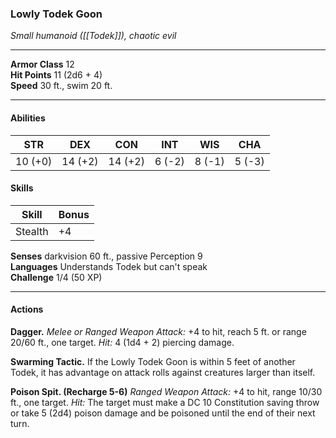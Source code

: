 ### Lowly Todek Goon

_Small humanoid ([[Todek]]), chaotic evil_

---

**Armor Class** 12  
**Hit Points** 11 (2d6 + 4)  
**Speed** 30 ft., swim 20 ft.

---

#### **Abilities**

|   STR   |   DEX   |   CON   |  INT   |  WIS   |  CHA   |
|:-------:|:-------:|:-------:|:------:|:------:|:------:|
| 10 (+0) | 14 (+2) | 14 (+2) | 6 (-2) | 8 (-1) | 5 (-3) |

#### **Skills**

| Skill        | Bonus |
| ------------ | ----- |
| Stealth      | +4    |


**Senses** darkvision 60 ft., passive Perception 9  
**Languages** Understands Todek but can't speak  
**Challenge** 1/4 (50 XP)

---

#### Actions

**Dagger.** _Melee or Ranged Weapon Attack:_ +4 to hit, reach 5 ft. or range 20/60 ft., one target. _Hit:_ 4 (1d4 + 2) piercing damage.

**Swarming Tactic.** If the Lowly Todek Goon is within 5 feet of another Todek, it has advantage on attack rolls against creatures larger than itself.

**Poison Spit. (Recharge 5-6)** _Ranged Weapon Attack:_ +4 to hit, range 10/30 ft., one target. _Hit:_ The target must make a DC 10 Constitution saving throw or take 5 (2d4) poison damage and be poisoned until the end of their next turn.